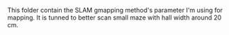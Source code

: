 This folder contain the SLAM gmapping method's parameter I'm using for mapping.
It is tunned to better scan small maze with hall width around 20 cm.